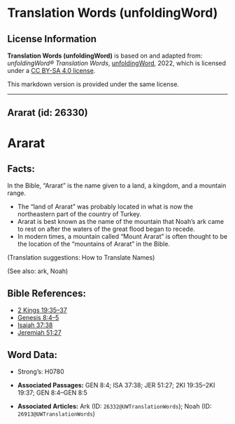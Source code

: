 # Translation Words (unfoldingWord)

## License Information

**Translation Words (unfoldingWord)** is based on and adapted from: _unfoldingWord® Translation Words_, [unfoldingWord](https://unfoldingword.org/utw), 2022, which is licensed under a [CC BY-SA 4.0 license](https://creativecommons.org/licenses/by-sa/4.0/legalcode.en).

This markdown version is provided under the same license.



--------------------------------

## Ararat (id: 26330)

Ararat
======

Facts:
------

In the Bible, “Ararat” is the name given to a land, a kingdom, and a mountain range.

* The “land of Ararat” was probably located in what is now the northeastern part of the country of Turkey.
* Ararat is best known as the name of the mountain that Noah’s ark came to rest on after the waters of the great flood began to recede.
* In modern times, a mountain called “Mount Ararat” is often thought to be the location of the “mountains of Ararat” in the Bible.

(Translation suggestions: How to Translate Names)

(See also: ark, Noah)

Bible References:
-----------------

* [2 Kings 19:35–37](https://ref.ly/2Kgs19:35-2Kgs19:37)
* [Genesis 8:4–5](https://ref.ly/Gen8:4-Gen8:5)
* [Isaiah 37:38](https://ref.ly/Isa37:38)
* [Jeremiah 51:27](https://ref.ly/Jer51:27)

Word Data:
----------

* Strong’s: H0780

* **Associated Passages:** GEN 8:4; ISA 37:38; JER 51:27; 2KI 19:35–2KI 19:37; GEN 8:4–GEN 8:5
* **Associated Articles:** Ark (ID: `26332@UWTranslationWords`); Noah (ID: `26913@UWTranslationWords`)

